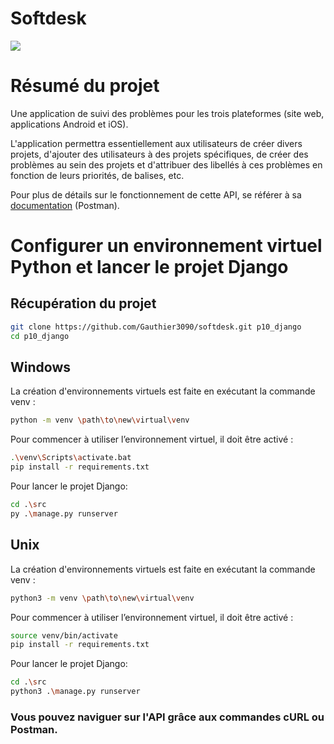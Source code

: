 # Softdesk

![](https://camo.githubusercontent.com/7c691d06ed3e830244e052e43bb63780a25f0be9c7446cd4bea9f638dae92c99/68747470733a2f2f6f6e617465737465706f7572746f692e636f6d2f77702d636f6e74656e742f75706c6f6164732f323032302f30322f4c6f676f5f6f70656e636c617373726f6f6d735f6f6e617465737465706f7572746f692e6a7067)

# Résumé du projet

Une application de suivi des problèmes pour les trois plateformes (site web, applications Android et iOS).

L'application permettra essentiellement aux utilisateurs de créer divers projets, d'ajouter des utilisateurs à des projets spécifiques, de créer des problèmes au sein des projets et d'attribuer des libellés à ces problèmes en fonction de leurs priorités, de balises, etc.

Pour plus de détails sur le fonctionnement de cette API, se référer à sa [documentation](https://documenter.getpostman.com/view/19366183/UzJHQHqX) (Postman).

# Configurer un environnement virtuel Python et lancer le projet Django

## Récupération du projet

````Bash
git clone https://github.com/Gauthier3090/softdesk.git p10_django
cd p10_django
````
## Windows

La création d'environnements virtuels est faite en exécutant la commande venv :

````Bash
python -m venv \path\to\new\virtual\venv
````

Pour commencer à utiliser l’environnement virtuel, il doit être activé :

````Bash
.\venv\Scripts\activate.bat
pip install -r requirements.txt
````

Pour lancer le projet Django:

````Bash
cd .\src
py .\manage.py runserver
````

## Unix

La création d'environnements virtuels est faite en exécutant la commande venv :

````Bash
python3 -m venv \path\to\new\virtual\venv
````

Pour commencer à utiliser l’environnement virtuel, il doit être activé :

````Bash
source venv/bin/activate
pip install -r requirements.txt
````

Pour lancer le projet Django:

````Bash
cd .\src
python3 .\manage.py runserver
````

### Vous pouvez naviguer sur l'API grâce aux commandes cURL ou Postman.